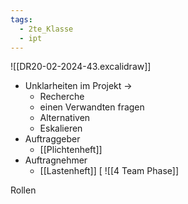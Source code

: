 ```yaml
---
tags:
  - 2te_Klasse
  - ipt
---
```

![[DR20-02-2024-43.excalidraw]]
- Unklarheiten im Projekt →
	- Recherche
	- einen Verwandten fragen
	- Alternativen 
	- Eskalieren
- Auftraggeber
	- [[Plichtenheft]]
- Auftragnehmer
	- [[Lastenheft]]
[
![[4 Team Phase]]

Rollen
